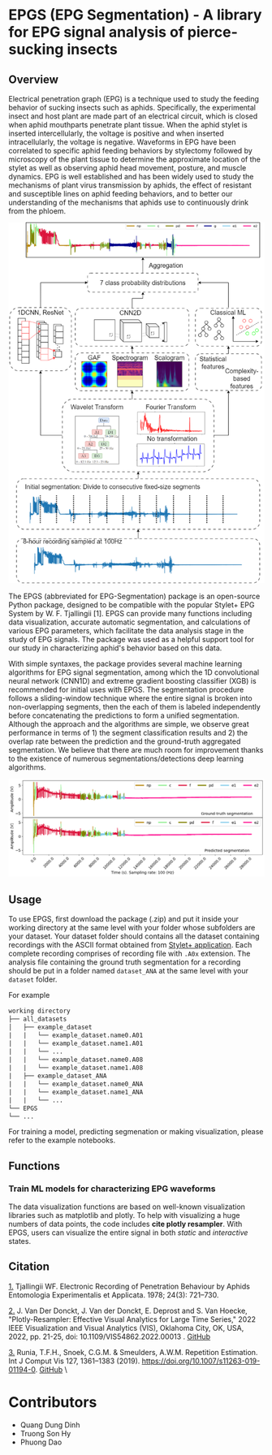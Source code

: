 # EPGS (EPG Segmentation) - A library for EPG signal analysis of pierce-sucking insects

## Overview
Electrical penetration graph (EPG) is a technique used to study the feeding behavior of sucking insects such as aphids. Specifically, the experimental insect and host plant are made part of an electrical circuit, which is closed when aphid mouthparts penetrate plant tissue. When the aphid stylet is inserted intercellularly, the voltage is positive and when inserted intracellularly, the voltage is negative. Waveforms in EPG have been correlated to specific aphid feeding behaviors by stylectomy followed by microscopy of the plant tissue to determine the approximate location of the stylet as well as observing aphid head movement, posture, and muscle dynamics. EPG is well established and has been widely used to study the mechanisms of plant virus transmission by aphids, the effect of resistant and susceptible lines on aphid feeding behaviors, and to better our understanding of the mechanisms that aphids use to continuously drink from the phloem.   

![ML4Insects](/figures/workflow.png "Workflow of the segmentation approach used in the package.")

The EPGS (abbreviated for EPG-Segmentation) package is an open-source Python package, designed to be compatible with the popular Stylet+ EPG System by W. F. Tjallingii [1]. EPGS can provide many functions including data visualization, accurate automatic segmentation, and calculations of various EPG parameters, which facilitate the data analysis stage in the study of EPG signals. The package was used as a helpful support tool for our study in characterizing aphid's behavior based on this data. 

With simple syntaxes, the package provides several machine learning algorithms for EPG signal segmentation, among which the 1D convolutional neural network (CNN1D) and extreme gradient boosting classifier (XGB) is recommended for initial uses with EPGS. The segmentation procedure follows a sliding-window technique where the entire signal is broken into non-overlapping segments, then the each of them is labeled independently before concatenating the predictions to form a unified segmentation. Although the approach and the algorithms are simple, we observe great performance in terms of 1) the segment classification results and 2) the overlap rate between the prediction and the ground-truth aggregated segmentation. We believe that there are much room for improvement thanks to the existence of numerous segmentations/detections deep learning algorithms.


![ML4Insects](/figures/prediction.png "Example of a prediction segmentation vs the ground-truth version. The overlap rate is 95%.")
## Usage 
To use EPGS, first download the package (.zip) and put it inside your working directory at the same level with your folder whose subfolders are your dataset. Your dataset folder should contains all the dataset containing recordings with the ASCII format obtained from [Stylet+ application](https://www.epgsystems.eu/). Each complete recording comprises of recording file with `.A0x` extension. The analysis file containing the ground truth segmentation for a recording should be put in a folder named `dataset_ANA` at the same level with your `dataset` folder. 

For example 
```
working directory
├── all_datasets
│   ├── example_dataset
|   |   └── example_dataset.name0.A01
|   |   └── example_dataset.name1.A01
|   |   └── ...
|   |   └── example_dataset.name0.A08
|   |   └── example_dataset.name1.A08
|   ├── example_dataset_ANA
|   |   └── example_dataset.name0_ANA
|   |   └── example_dataset.name1_ANA
|   |   └── ...
└── EPGS
└── ...
```
For training a model, predicting segmenation or making visualization, please refer to the example notebooks. 

## Functions
### Train ML models for characterizing EPG waveforms
The data visualization functions are based on well-known visualization libraries such as matplotlib and plotly. To help with visualizing a huge numbers of data points, the code includes **cite plotly resampler**. 
With EPGS, users can visualize the entire signal in both _static_ and _interactive_ states.

## Citation
[1.](https://onlinelibrary.wiley.com/doi/10.1111/j.1570-7458.1978.tb02836.x) Tjallingii WF. Electronic Recording of Penetration Behaviour by Aphids Entomologia Experimentalis et Applicata. 1978; 24(3): 721–730.

[2.](https://ieeexplore.ieee.org/document/9973221) J. Van Der Donckt, J. Van der Donckt, E. Deprost and S. Van Hoecke, "Plotly-Resampler: Effective Visual Analytics for Large Time Series," 2022 IEEE Visualization and Visual Analytics (VIS), Oklahoma City, OK, USA, 2022, pp. 21-25, doi: 10.1109/VIS54862.2022.00013 . [GitHub](https://github.com/predict-idlab/plotly-resampler) 

[3.](https://link.springer.com/article/10.1007/s11263-019-01194-0) Runia, T.F.H., Snoek, C.G.M. & Smeulders, A.W.M. Repetition Estimation. Int J Comput Vis 127, 1361–1383 (2019). https://doi.org/10.1007/s11263-019-01194-0. [GitHub](https://github.com/tomrunia/PyTorchWavelets) \

# Contributors
* Quang Dung Dinh
* Truong Son Hy
* Phuong Dao
